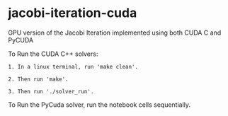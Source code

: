# jacobi-iteration-cuda
GPU version of the Jacobi Iteration implemented using both CUDA C and PyCUDA

To Run the CUDA C++ solvers:

    1. In a linux terminal, run 'make clean'.

    2. Then run 'make'.
    
    3. Then run './solver_run'.

To Run the PyCuda solver, run the notebook cells sequentially.
